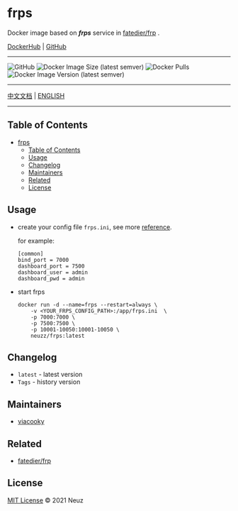 # frps

Docker image based on ***frps*** service in [fatedier/frp](https://github.com/fatedier/frp) .

[DockerHub](https://hub.docker.com/r/neuzz/frps) | [GitHub](https://github.com/Neuz/Dockerfiles/tree/main/frps)

---

![GitHub](https://img.shields.io/github/license/neuz/Dockerfiles) ![Docker Image Size (latest semver)](https://img.shields.io/docker/image-size/neuzz/frps) ![Docker Pulls](https://img.shields.io/docker/pulls/neuzz/frps) ![Docker Image Version (latest semver)](https://img.shields.io/docker/v/neuzz/frps) 

---

 [中文文档](README.md) | [ENGLISH](README_en.md)

---

## Table of Contents

- [frps](#frps)
  - [Table of Contents](#table-of-contents)
  - [Usage](#usage)
  - [Changelog](#changelog)
  - [Maintainers](#maintainers)
  - [Related](#related)
  - [License](#license)

## Usage

- create your config file `frps.ini`, see more [reference](https://gofrp.org/docs/reference/server-configures/).

    for example:
   
    ```
    [common]
    bind_port = 7000
    dashboard_port = 7500
    dashboard_user = admin
    dashboard_pwd = admin
    ```

- start frps

    ```
    docker run -d --name=frps --restart=always \
        -v <YOUR_FRPS_CONFIG_PATH>:/app/frps.ini  \
        -p 7000:7000 \
        -p 7500:7500 \
        -p 10001-10050:10001-10050 \
        neuzz/frps:latest
    ```

## Changelog

- `latest` - latest version
- `Tags` - history version

## Maintainers

- [viacooky](https://github.com/viacooky)

## Related

- [fatedier/frp](https://github.com/fatedier/frp)

## License

[MIT License](../LICENSE) © 2021 Neuz